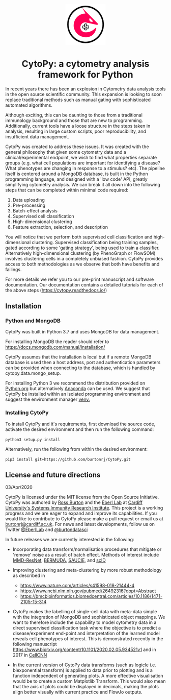 <p align="center">
  <img src="https://github.com/burtonrj/CytoPy/blob/master/logo.png" height="25%" width="25%">
  <h1 align="center">CytoPy: a cytometry analysis framework for Python</h1>
</p>

In recent years there has been an explosion in Cytometry data analysis tools in the open source scientific community.
This expansion is looking to soon replace traditional methods such as manual gating with sophisticated automated algorithms.

Although exciting, this can be daunting to those from a traditional immunology background and those 
that are new to programming. Additionally, current tools have a loose structure in the steps taken in analysis, 
resulting in large custom scripts, poor reproducibility, and insufficient data management.

CytoPy was created to address these issues. It was created with the general philosophy that given some 
cytometry data and a clinical/experimental endpoint, we wish to find what properties separate groups (e.g. what cell populations
are important for identifying a disease? What phenotypes are changing in response to a stimulus? etc). 
The pipeline itself is centered around a MongoDB database, is built in  the Python programming language, 
and designed with a 'low code' API, greatly 
simplifying cytometry analysis. We can break it all down into the following steps that can be completed within minimal 
code required:

1. Data uploading
2. Pre-processing
3. Batch-effect analysis
4. Supervised cell classification 
5. High-dimensional clustering
6. Feature extraction, selection, and description

You will notice that we perform both supervised cell classification and high-dimensional clustering.
Supervised classification being training samples, gated according to some 'gating strategy', being used
to train a classifier. Alternatively high-dimensional clustering (by PhenoGraph or FlowSOM) involves clustering 
cells in a completely unbiased fashion. CytoPy provides access to both methodologies as we observe 
that both have benefits and failings.

For more details we refer you to our pre-print manuscript and software documentation. Our documentation contains 
a detailed tutorials for each of the above steps (https://cytopy.readthedocs.io/)

## Installation

### Python and MongoDB

CytoPy was built in Python 3.7 and uses MongoDB for data management. 

For installing MongoDB the reader should refer to https://docs.mongodb.com/manual/installation/

CytoPy assumes that the installation is local but if a remote MongoDB database is used then a host address, port and 
authentication parameters can be provided when connecting to the database, which is handled by cytopy.data.mongo_setup.

For installing Python 3 we recommend the distribution provided on <a href='https://www.python.org/downloads/'>Python.org</a> but 
 alternatively <a href='https://www.anaconda.com/'>Anaconda</a> can be used. We suggest that CytoPy be installed within an isolated 
programming environment and suggest the environment manager <a href='https://docs.python.org/3/tutorial/venv.html'>venv.</a>

### Installing CytoPy

To install CytoPy and it's requirements, first download the source code, activate the desired environment and then run the following command:

`python3 setup.py install`

Alternatively, run the following from within the desired environment:

`pip3 install git+https://github.com/burtonrj/CytoPy.git`

## License and future directions

03/Apr/2020

CytoPy is licensed under the MIT license from the Open Source Initiative. CytoPy was authored by <a href='https://www.linkedin.com/in/burtonbiomedical/'>Ross Burton</a> and the <a href='https://www.cardiff.ac.uk/people/view/78691-eberl-matthias'>Eberl Lab</a>  at <a href='https://www.cardiff.ac.uk/systems-immunity'>Cardiff University's Systems Immunity Research Institute</a>. This project is a working progress and we are eager to expand and improve its capabilities. If you would like to contribute to CytoPy please make a pull request or email us at burtonrj@cardiff.ac.uk. For news and latest developments, follow us on Twitter <a href='https://twitter.com/EberlLab'>@EberlLab</a> and <a href='https://twitter.com/burtondatasci'>@burtondatasci</a>

In future releases we are currently interested in the following:

* Incorporating data transform/normalisation procedures that mitigate or 'remove' noise as a result of batch effect. 
Methods of interest include <a href='https://arxiv.org/pdf/1610.04181.pdf'>MMD-ResNet</a>, 
<a href='https://genomebiology.biomedcentral.com/articles/10.1186/s13059-019-1764-6'>BERMUDA</a>,
<a href='https://www.nature.com/articles/s41592-019-0576-7'>SAUCIE</a>, and
<a href='https://www.ncbi.nlm.nih.gov/pubmed/32151972'>scID</a>

* Improving clustering and meta-clustering by more robust methodology as described in 
    * https://www.nature.com/articles/s41598-018-21444-4
    * https://www.ncbi.nlm.nih.gov/pubmed/26492316?dopt=Abstract
    * https://bmcbioinformatics.biomedcentral.com/articles/10.1186/1471-2105-15-314
   
* CytoPy makes the labelling of single-cell data with meta-data simple with the integration of MongoDB and 
sophisticated object mappings. We want to therefore include the capability to model cytometry data in a direct supervised 
classification task where the objective is to predict a disease/experiment end-point and interpretation of the learned 
model reveals cell phenotypes of interest. This is demonstrated recently in the following manuscript https://www.biorxiv.org/content/10.1101/2020.02.05.934521v1 
and in 2017 in <a href='https://www.nature.com/articles/ncomms14825'>CellCNN</a>

* In the current version of CytoPy data transforms (such as logicle i.e. biexponential transform) is applied to data 
prior to plotting and is a function independent of generating plots. A more effective visualisation would be to create 
a custom Matplotlib Transform. This would also mean that the axis of plots could be displayed in decimals, making the 
plots align better visually with current practice and FlowJo outputs.



